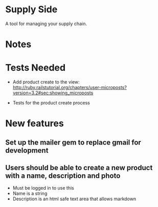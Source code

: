 Supply Side
===========

A tool for managing your supply chain.


Notes
===========

# Tests Needed

* Add product create to the view: http://ruby.railstutorial.org/chapters/user-microposts?version=3.2#sec:showing_microposts

* Tests for the product create process

# New features

## Set up the mailer gem to replace gmail for development

## Users should be able to create a new product with a name, description and photo
* Must be logged in to use this
* Name is a string
* Description is an html safe text area that allows markdown
